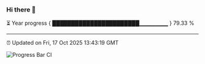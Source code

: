 ### Hi there 👋

⏳ Year progress { ███████████████████████▁▁▁▁▁▁▁ } 79.33 %

---

⏰ Updated on Fri, 17 Oct 2025 13:43:19 GMT

![Progress Bar CI](https://github.com/IshwaranRudhara/GIT-ACTION/workflows/Progress%20Bar%20CI/badge.svg)
